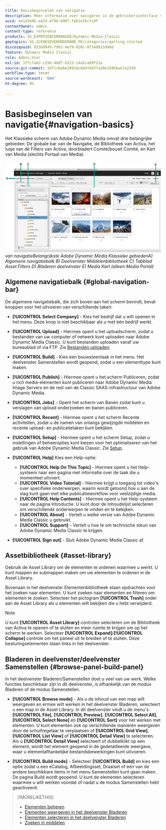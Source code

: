 ```yaml
---
title: Basisbeginselen van navigatie
description: Meer informatie over navigeren in de gebruikersinterface van Adobe Dynamic Media Classic.
uuid: ee143695-e42d-479d-b907-fe61ef6cfc0f
contentOwner: admin
content-type: reference
products: SG_EXPERIENCEMANAGER/Dynamic-Media-Classic
geptopics: SG_SCENESEVENONDEMAND_PK/categories/getting_started
discoiquuid: 825b8949-f961-4ef9-828c-07349013d40d
feature: Dynamic Media Classic
role: Admin,User
exl-id: 3ffcfab2-c29d-4b0f-b223-c4a5ca99f21a
source-git-commit: 1d71cbe6e2493ac8d47e837a20e194b6ae7a22d4
workflow-type: tm+mt
source-wordcount: '604'
ht-degree: 0%

---
```


# Basisbeginselen van navigatie{#navigation-basics}

Het Klassieke scherm van Adobe Dynamic Media omvat drie belangrijke gebieden: De globale bar van de Navigatie, de Bibliotheek van Activa, het lusje van de Filters van Activa, doorbladert Comité/bouwt Comité, en Kart van Media (slechts Portaal van Media).

![Basisbeginselen ](/help/assets/gs_navigation_basics_popup_popup.png)
*van navigatieBelangrijkste Adobe Dynamic Media Klassieke*
*gebiedenA) Algemene navigatiebalk B) Deelvenster Middelenbibliotheek C) Tabblad Asset Filters D) Bladeren deelvenster E) Media Kart (alleen Media Portal)*

## Algemene navigatiebalk {#global-navigation-bar}

De algemene navigatiebalk, die zich boven aan het scherm bevindt, bevat knoppen voor het uitvoeren van verschillende taken:

* **[!UICONTROL Select Company]** - Kies het bedrijf dat u wilt openen in het menu. Deze knop is niet beschikbaar als u met één bedrijf werkt.

* **[!UICONTROL Upload]** - Hiermee opent u het uploadscherm, zodat u bestanden van uw computer of netwerk kunt uploaden naar Adobe Dynamic Media Classic. U kunt bestanden uploaden vanaf uw bureaublad of via FTP. Zie [Bestanden uploaden](/help/uploading-files.md).

* **[!UICONTROL Build]** - Kies een bouwsteentaak in het menu. Het deelvenster Samenstellen wordt geopend, zodat u een elementtype kunt maken.

* **[!UICONTROL Publish]** - Hiermee opent u het scherm Publiceren, zodat u rich media-elementen kunt publiceren naar Adobe Dynamic Media Image Servers en de rest van de Classic SAAS-infrastructuur van Adobe Dynamic Media.

* **[!UICONTROL Jobs]** - Opent het scherm van Banen zodat kunt u verslagen van upload onderzoeken en banen publiceren.

* **[!UICONTROL Recent]** - Hiermee opent u het scherm Recente activiteiten, zodat u de namen van onlangs gewijzigde middelen en recente upload- en publicatietaken kunt bekijken.

* **[!UICONTROL Setup]** - Hiermee opent u het scherm Setup, zodat u instellingen of beheeropties kunt kiezen voor het optimaliseren van het gebruik van Adobe Dynamic Media Classic. Zie [Setup](/help/setup-basics.md).

* **[!UICONTROL Help]** Kies een Help-optie:

   * **[!UICONTROL Help On This Topic]** - Hiermee opent u het Help-systeem naar een pagina met informatie over de taak die u momenteel uitvoert.
   * **[!UICONTROL Video Tutorial]** - Hiermee krijgt u toegang tot video&#39;s over specifieke onderwerpen, waarin wordt getoond hoe u aan de slag kunt gaan met elke publicatieworkflow voor veelzijdige media.
   * **[!UICONTROL Help Contents]** - Hiermee opent u het Help-systeem naar de pagina Introductie. U kunt door de Inhoudslijst selecteren om verschillende onderwerpen te vinden en te bekijken.
   * **[!UICONTROL About]** - Vertelt u welke versie van Adobe Dynamic Media Classic u gebruikt.
   * **[!UICONTROL Support]** - Vertelt u hoe te om technische steun van Adobe Dynamic Media Classic te krijgen.

* **[!UICONTROL Sign out]** - Sluit Adobe Dynamic Media Classic af.

## Assetbibliotheek {#asset-library}

Gebruik de Asset Library om de elementen te ordenen waarmee u werkt. U kunt mappen en submappen maken om uw elementen te ordenen in de Asset Library.

Bovenaan in het deelvenster Elementenbibliotheek staan opdrachten voor het zoeken naar elementen. U kunt zoeken naar elementen en filteren om elementen te zoeken. Selecteer het pictogram **[!UICONTROL Trash]** onder aan de Asset Library als u elementen wilt bekijken die u hebt verwijderd.

>[!NOTE]
>
>U kunt **[!UICONTROL Asset Library]** controles selecteren om de Bibliotheek van Activa te openen of te sluiten en meer ruimte te krijgen om op het scherm te werken. Selecteer **[!UICONTROL Expand]**/**[!UICONTROL Collapse]** controle om het paneel uit te breiden of te sluiten. Deze besturingselementen staan links in het deelvenster.

## Bladeren in deelvenster/deelvenster Samenstellen {#browse-panel-build-panel}

In het deelvenster Bladeren/Samenstellen doet u veel van uw werk. Welke functies beschikbaar zijn in dit deelvenster, is afhankelijk van de modus Bladeren of de modus Samenstellen.

* **[!UICONTROL Browse mode]** - Als u de inhoud van een map wilt weergeven en ermee wilt werken in het deelvenster Bladeren, selecteert u een map in de Asset Library. In dit deelvenster vindt u de menu&#39;s **[!UICONTROL File]**, **[!UICONTROL Preview]**, **[!UICONTROL Select All]**, **[!UICONTROL Select None]** en **[!UICONTROL Sort]** voor het werken met elementen. U kunt elementen ook op verschillende manieren weergeven door de schuifregelaar te verplaatsen of **[!UICONTROL Grid View]**, **[!UICONTROL List View]** of **[!UICONTROL Detail View]** te selecteren. Als u **[!UICONTROL Detail View]** selecteert of dubbelklikt op een element, wordt het element geopend in de gedetailleerde weergave, waar u elementafhankelijke bestandsbewerkingen kunt uitvoeren.

* **[!UICONTROL Build mode]** - Selecteer  **[!UICONTROL Build]** en kies een optie zodat u een eCatalog, Afbeeldingsset, Draaiset of een van de andere beschikbare items in het menu Samenstellen kunt gaan maken. De pagina Build wordt geopend. U kunt de elementen selecteren waarmee u wilt werken voordat of nadat u de modus Samenstellen hebt geactiveerd.

>[!MORELIKETHIS]
>
>* [Elementen beheren](about-managing-assets.md)
>* [Elementen weergeven in het deelvenster Bladeren](viewing-assets-browse-panel.md#viewing_assets_in_the_browse_panel)
>* [Elementen selecteren in het deelvenster Bladeren](selecting-assets-browse-panel.md#selecting_assets_in_the_browse_panel)
>* [Zoeken in middelen](searching-assets.md#searching_assets)

